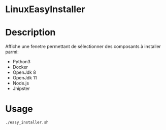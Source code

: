 # LinuxEasyInstaller

Description
===========

Affiche une fenetre permettant de sélectionner des composants à installer parmi:
- Python3
- Docker
- OpenJdk 8
- OpenJdk 11
- Node.js
- Jhipster

Usage
=====
```
./easy_installer.sh
```